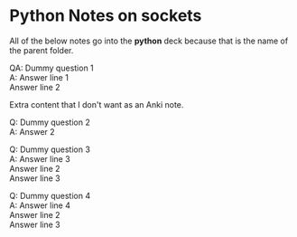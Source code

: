 # Python Notes on sockets
All of the below notes go into the **python** deck because that is the name of the parent folder.

QA: Dummy question 1  
A: Answer line 1  
Answer line 2

Extra content that I don't want as an Anki note.

Q: Dummy question 2  
A: Answer 2

Q: Dummy question 3  
A: Answer line 3  
Answer line 2  
Answer line 3

Q: Dummy question 4  
A: Answer line 4  
Answer line 2  
Answer line 3